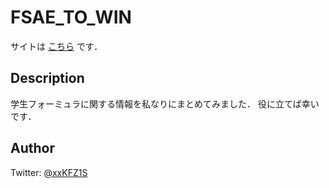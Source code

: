 # FSAE_TO_WIN
サイトは [こちら](https://xxkizashi.github.io/FSAE_TO_WIN/) です．

## Description
学生フォーミュラに関する情報を私なりにまとめてみました．
役に立てば幸いです．

## Author
Twitter: [@xxKFZ1S](https://twitter.com/xxKFZ1S)